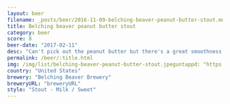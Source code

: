 ```yaml
---
layout: beer
filename: _posts/beer/2016-11-09-belching-beaver-peanut-butter-stout.md
title: Belching beaver peanut butter stout
category: beer
score: 8
beer-date: "2017-02-11"
desc: "Can't pick out the peanut butter but there's a great smoothness that comes with it. Kind of wish they just called it a stout and didn't get my hopes up"
permalink: /beer/:title.html
img: /img/list/belching-beaver-peanut-butter-stout.jpeguntappd: "https://untappd.com/b/belching-beaver-brewery-peanut-butter-milk-stout/638512"
country: "United States"
brewery: "Belching Beaver Brewery"
breweryURL: "breweryURL"
style: "Stout - Milk / Sweet"
---
```

